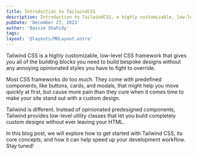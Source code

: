 ```yaml
---
title: Introduction to TailwindCSS
description: Introduction to TailwindCSS, a highly customizable, low-level CSS framework that gives you all of the building blocks you need to build bespoke designs without any annoying opinionated styles you have to fight to override.
pubDate: 'December 27, 2023'
author: 'Bassim Shahidy'
tags:
layout: '@layouts/MDLayout.astro'
---
```


Tailwind CSS is a highly customizable, low-level CSS framework that gives you all of the building blocks you need to build bespoke designs without any annoying opinionated styles you have to fight to override.

Most CSS frameworks do too much. They come with predefined components, like buttons, cards, and modals, that might help you move quickly at first, but cause more pain than they cure when it comes time to make your site stand out with a custom design.

Tailwind is different. Instead of opinionated predesigned components, Tailwind provides low-level utility classes that let you build completely custom designs without ever leaving your HTML.

In this blog post, we will explore how to get started with Tailwind CSS, its core concepts, and how it can help speed up your development workflow. Stay tuned!
